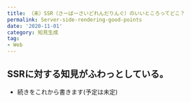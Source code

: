 ```yaml
---
title: （未）SSR（さーばーさいどれんだりんぐ）のいいところってどこ？
permalink: Server-side-rendering-good-points
date: '2020-11-01'
category: 知見生成
tag:
- Web
---
```


## SSRに対する知見がふわっとしている。

- 続きをこれから書きます(予定は未定)
